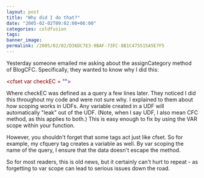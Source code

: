 ```yaml
---
layout: post
title: "Why did I do that?"
date: "2005-02-02T09:02:00+06:00"
categories: coldfusion 
tags: 
banner_image: 
permalink: /2005/02/02/D36DC7E3-9BAF-73FC-8B1C475515A5E7F5
---
```


Yesterday someone emailed me asking about the assignCategory method of BlogCFC. Specifically, they wanted to know why I did this:

<div class="code"><FONT COLOR=MAROON>&lt;cfset var checkEC = <FONT COLOR=BLUE>""</FONT>&gt;</FONT></div>

Where checkEC was defined as a query a few lines later. They noticed I did this throughout my code and were not sure why. I explained to them about how scoping works in UDFs. Any variable created in a UDF will automatically "leak" out of the UDF. (Note, when I say UDF, I also mean CFC method, as this applies to both.) This is easy enough to fix by using the VAR scope within your function. 

However, you shouldn't forget that some tags act just like cfset. So for example, my cfquery tag creates a variable as well. By var scoping the name of the query, I ensure that the data doesn't escape the method.

So for most readers, this is old news, but it certainly can't hurt to repeat - as forgetting to var scope can lead to serious issues down the road.